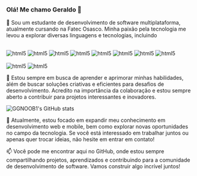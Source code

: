 ### Olá! Me chamo Geraldo 👋

👋 Sou um estudante de desenvolvimento de software multiplataforma, atualmente cursando na Fatec Osasco. Minha paixão pela tecnologia me levou a explorar diversas linguagens e tecnologias, incluindo 

<div style="display: inline-block"><br/>
    <img align="center" alt="html5" src="https://img.shields.io/badge/HTML5-E34F26?style=for-the-badge&logo=html5&logoColor=white" />
</div>
<div style="display: inline-block"><br/>
    <img align="center" alt="html5" src="https://img.shields.io/badge/CSS3-1572B6?style=for-the-badge&logo=css3&logoColor=white" />
</div>
<div style="display: inline-block"><br/>
    <img align="center" alt="html5" src="https://img.shields.io/badge/JavaScript-F7DF1E?style=for-the-badge&logo=javascript&logoColor=black" />
</div>
<div style="display: inline-block"><br/>
    <img align="center" alt="html5" src="https://img.shields.io/badge/TypeScript-007ACC?style=for-the-badge&logo=typescript&logoColor=white" />
</div>
<div style="display: inline-block"><br/>
    <img align="center" alt="html5" src="https://img.shields.io/badge/Node.js-43853D?style=for-the-badge&logo=node.js&logoColor=white" />
</div>
<div style="display: inline-block"><br/>
    <img align="center" alt="html5" src="https://img.shields.io/badge/Java-ED8B00?style=for-the-badge&logo=openjdk&logoColor=white" />
</div>
<div style="display: inline-block"><br/>
    <img align="center" alt="html5" src="https://img.shields.io/badge/Kotlin-0095D5?&style=for-the-badge&logo=kotlin&logoColor=white" />
</div>
<div style="display: inline-block"><br/>
    <img align="center" alt="html5" src="https://img.shields.io/badge/Express.js-404D59?style=for-the-badge" />
</div>
<div style="display: inline-block"><br/>
    <img align="center" alt="html5" src="https://img.shields.io/badge/React-20232A?style=for-the-badge&logo=react&logoColor=61DAFB" />
</div>
<div style="display: inline-block"><br/>
    <img align="center" alt="html5" src="https://img.shields.io/badge/Bootstrap-563D7C?style=for-the-badge&logo=bootstrap&logoColor=white" />
</div>


<br>

🚀 Estou sempre em busca de aprender e aprimorar minhas habilidades, além de buscar soluções criativas e eficientes para desafios de desenvolvimento. Acredito na importância da colaboração e estou sempre aberto a contribuir para projetos interessantes e inovadores.

![GGNOOB1's GitHub stats](https://github-readme-stats.vercel.app/api?username=GGNOOB1&show_icons=true&theme=transparent)

💼 Atualmente, estou focado em expandir meu conhecimento em desenvolvimento web e mobile, bem como explorar novas oportunidades no campo da tecnologia. Se você está interessado em trabalhar juntos ou apenas quer trocar ideias, não hesite em entrar em contato!

📫 Você pode me encontrar aqui no GitHub, onde estou sempre compartilhando projetos, aprendizados e contribuindo para a comunidade de desenvolvimento de software. Vamos construir algo incrível juntos!
